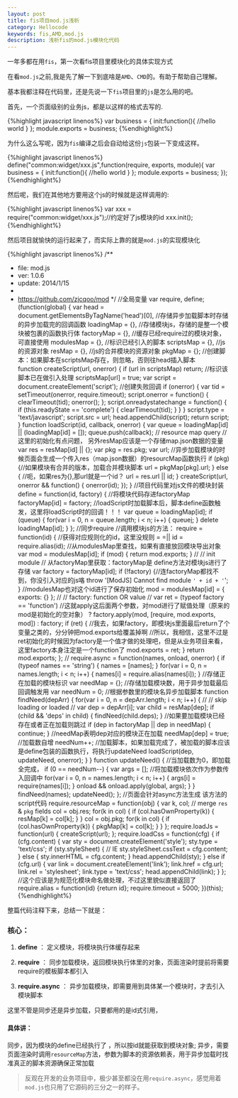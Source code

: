 ```yaml
---
layout: post
title: fis项目mod.js浅析
category: Hellocode
keywords: fis,AMD,mod.js
description: 浅析fis的mod.js模块化代码
---
```


一年多都在用`fis`，第一次看fis项目里模块化的具体实现方式

在看`mod.js`之前,我是先了解一下到底啥是`AMD`、`CMD`的。有助于帮助自己理解。

基本我都注释在代码里，还是先说一下`fis`项目里的`js`是怎么用的吧。

首先，一个页面级别的业务js，都是以这样的格式去写的.

{%highlight javascript linenos%}
var business = {
  init:function(){
    //hello world
  }
};
module.exports = business;
{%endhighlight%}

为什么这么写呢，因为`fis`编译之后会自动给这份`js`包装一下变成这样。

{%highlight javascript linenos%}
define("common:widget/xxx.js",function(require, exports, module){
  var business = {
    init:function(){
      //hello world
    }
  };
  module.exports = business;
});
{%endhighlight%}

然后呢，我们在其他地方要用这个js的时候就是这样调用的:

{%highlight javascript linenos%}
var xxx = require("common:widget/xxx.js");//约定好了js模块的id
xxx.init();
{%endhighlight%}

然后项目就愉快的运行起来了，而实际上靠的就是`mod.js`的实现模块化

{%highlight javascript linenos%}
/**
 * file: mod.js
 * ver: 1.0.6
 * update: 2014/1/15
 *
 * https://github.com/zjcqoo/mod
 */
 //全局变量
var require, define;
(function(global) {
    var head = document.getElementsByTagName('head')[0],
        //存储异步加载脚本时存储的异步加载完的回调函数
        loadingMap = {},
        //存储模块js，存储的是整一个模块被包裹的函数执行体
        factoryMap = {},
        //缓存已经require过的模块对象，可直接使用
        modulesMap = {},
        //标识已经引入的脚本
        scriptsMap = {},
        //js的资源对象
        resMap = {},
        //js的合并模块的资源对象
        pkgMap = {};
    //创建脚本：如果脚本在scriptsMap存在，则忽略，否则往head插入脚本    
    function createScript(url, onerror) {
        if (url in scriptsMap) return;
        //标识该脚本已在做引入处理
        scriptsMap[url] = true;
        var script = document.createElement('script');
        //创建失败回调
        if (onerror) {
            var tid = setTimeout(onerror, require.timeout);
            script.onerror = function() {
                clearTimeout(tid);
                onerror();
            };
            script.onreadystatechange = function() {
                if (this.readyState == 'complete') {
                    clearTimeout(tid);
                }
            }
        }
        script.type = 'text/javascript';
        script.src = url;
        head.appendChild(script);
        return script;
    }
    function loadScript(id, callback, onerror) {
        var queue = loadingMap[id] || (loadingMap[id] = []);
        queue.push(callback);
        // resource map query
        //这里的初始化有点问题， 另外resMap应该是一个存储map.json数据的变量
        var res = resMap[id] || {};
        var pkg = res.pkg;
        var url;
        //异步加载模块的时候页面会生成一个传入res（map.json数据）的resourcMap函数执行
        if (pkg) {//如果模块有合并的版本，加载合并模块脚本
            url = pkgMap[pkg].url;
        } else {
            //呃，如果res为{},那url就是一个id？
            url = res.url || id;
        }
        createScript(url, onerror && function() {
            onerror(id);
        });
    }
    //项目代码里对js文件的模块封装
    define = function(id, factory) {
        //将模块代码存进factoryMap
        factoryMap[id] = factory;
        //loadScript时加载脚本后，脚本define函数触发，这里将loadScript时的回调！！！
        var queue = loadingMap[id];
        if (queue) {
            for(var i = 0, n = queue.length; i < n; i++) {
                queue[i]();
            }
            delete loadingMap[id];
        }
    };
    //同步require
    //调用模块js的方法：
    require = function(id) {
        //获得对应规则化的id，这里没规则 = =||
        id = require.alias(id);
        //从modulesMap里查找，如果有直接放回模块导出对象
        var mod = modulesMap[id];
        if (mod) {
            return mod.exports;
        }
        //
        // init module
        // 从factoryMap里获取：factoryMap是 define方法对模块js进行了存储
        var factory = factoryMap[id];
        if (!factory) {//连factoryMap都找不到，你没引入对应的js咯
            throw '[ModJS] Cannot find module `' + id + '`';
        }
        //modulesMap也对这个id进行了保存初始化
        mod = modulesMap[id] = {
            exports: {}
        };
        //
        // factory: function OR value
        //
        var ret = (typeof factory == 'function')
        //这就apply这后面两个参数，对mod进行了赋值处理（原来的mod是初始化的空对象）
                ? factory.apply(mod, [require, mod.exports, mod])
                : factory;
        if (ret) {
        //我去，如果factory，即模块js里面最后return了个变量之类的，分分钟把mod.exports给覆盖掉啊
        //所以，我相信，这里不过是ret初始化的时候因为factory是一个值才做的处理吧，但是从业务项目来看，这里factory本身注定是一个function了
            mod.exports = ret;
        }
        return mod.exports;
    };
    //
    require.async = function(names, onload, onerror) {
        if (typeof names == 'string') {
            names = [names];
        }
        for(var i = 0, n = names.length; i < n; i++) {
            names[i] = require.alias(names[i]);
        }
        //存储正在加载的模块标识
        var needMap = {};
        //存储加载模块数，用于异步加载最后回调触发用
        var needNum = 0;
        //根据参数里的模块名异步加载脚本
        function findNeed(depArr) {
            for(var i = 0, n = depArr.length; i < n; i++) {
                //
                // skip loading or loaded
                //
                var dep = depArr[i];
                var child = resMap[dep];
                if (child && 'deps' in child) {
                    findNeed(child.deps);
                }
                //如果要加载模块已经存在或者正在加载则跳过
                if (dep in factoryMap || dep in needMap) {
                    continue;
                }
                //needMap表明dep对应的模块正在加载
                needMap[dep] = true;
                //加载数自增
                needNum++;
                //加载脚本，如果加载完成了，被加载的脚本应该是define包装的函数执行，将执行updateNeed
                loadScript(dep, updateNeed, onerror);
            }
        }
        function updateNeed() {
            //当加载数为0，即加载全完成，
            if (0 == needNum--) {
                var args = [];
                //将加载模块依次作为参数传入回调中
                for(var i = 0, n = names.length; i < n; i++) {
                    args[i] = require(names[i]);
                }
                onload && onload.apply(global, args);
            }
        }
        findNeed(names);
        updateNeed();
    };
    //页面会针对async方法生成 该方法的script代码
    require.resourceMap = function(obj) {
        var k, col;
        // merge `res` & `pkg` fields
        col = obj.res;
        for(k in col) {
            if (col.hasOwnProperty(k)) {
                resMap[k] = col[k];
            }
        }
        col = obj.pkg;
        for(k in col) {
            if (col.hasOwnProperty(k)) {
                pkgMap[k] = col[k];
            }
        }
    };
    require.loadJs = function(url) {
        createScript(url);
    };
    require.loadCss = function(cfg) {
        if (cfg.content) {
            var sty = document.createElement('style');
            sty.type = 'text/css';
            if (sty.styleSheet) {       // IE
                sty.styleSheet.cssText = cfg.content;
            } else {
                sty.innerHTML = cfg.content;
            }
            head.appendChild(sty);
        }
        else if (cfg.url) {
            var link = document.createElement('link');
            link.href = cfg.url;
            link.rel = 'stylesheet';
            link.type = 'text/css';
            head.appendChild(link);
        }
    };
    //这个应该是为规范化模块命名做处理，不过这里貌似直接返回了
    require.alias = function(id) {return id};
    require.timeout = 5000;
})(this);
{%endhighlight%}


整篇代码注释下来，总结一下就是：

### 核心：

1. __define__ ： 定义模块，将模块执行体缓存起来

2. __require__ ： 同步加载模块，返回模块执行体里的对象，页面渲染时提前将需要require的模板脚本都引入

3. __require.async__ ： 异步加载模块，即需要用到具体某一个模块时，才去引入模块脚本

这里不管是同步还是异步加载，只要都用的是id式引用，

#### 具体讲：

同步，因为模块的define已经执行了 ，所以按id就能获取到模块对象;
异步，需要页面渲染时调用`resourceMap`方法，参数为脚本的资源依赖表，用于异步加载时找准真正的脚本资源确保正常加载

> 反观在开发的业务项目中，极少甚至都没在用`require.async`，感觉用着`mod.js`也只用了它源码的三分之一的样子。